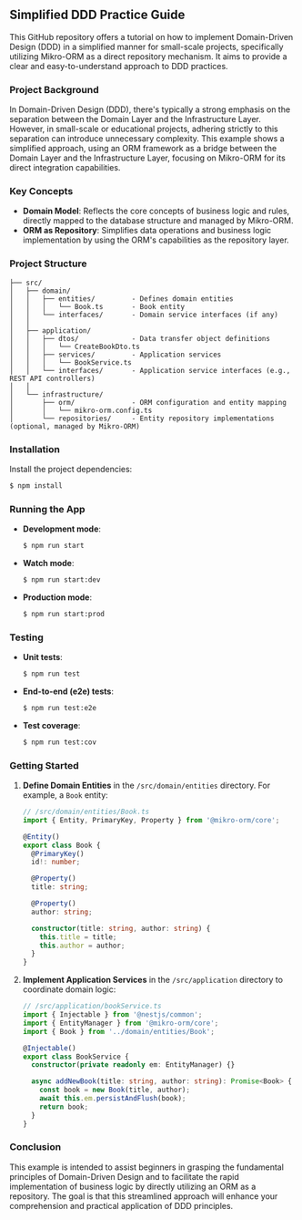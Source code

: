 ## Simplified DDD Practice Guide

This GitHub repository offers a tutorial on how to implement Domain-Driven Design (DDD) in a simplified manner for
small-scale projects, specifically utilizing Mikro-ORM as a direct repository mechanism. It aims to provide a clear and
easy-to-understand approach to DDD practices.

### Project Background

In Domain-Driven Design (DDD), there's typically a strong emphasis on the separation between the Domain Layer and the
Infrastructure Layer. However, in small-scale or educational projects, adhering strictly to this separation can
introduce unnecessary complexity. This example shows a simplified approach, using an ORM framework as a bridge between
the Domain Layer and the Infrastructure Layer, focusing on Mikro-ORM for its direct integration capabilities.

### Key Concepts

- **Domain Model**: Reflects the core concepts of business logic and rules, directly mapped to the database structure
  and managed by Mikro-ORM.
- **ORM as Repository**: Simplifies data operations and business logic implementation by using the ORM's capabilities as
  the repository layer.

### Project Structure

```
├── src/
│   ├── domain/
│   │   ├── entities/         - Defines domain entities
│   │   │   └── Book.ts       - Book entity
│   │   └── interfaces/       - Domain service interfaces (if any)
│   │
│   ├── application/
│   │   ├── dtos/             - Data transfer object definitions
│   │   │   └── CreateBookDto.ts
│   │   ├── services/         - Application services
│   │   │   └── BookService.ts
│   │   └── interfaces/       - Application service interfaces (e.g., REST API controllers)
│   │
│   └── infrastructure/
│       ├── orm/              - ORM configuration and entity mapping
│       │   └── mikro-orm.config.ts
│       └── repositories/     - Entity repository implementations (optional, managed by Mikro-ORM)
```

### Installation

Install the project dependencies:

```bash
$ npm install
```

### Running the App

- **Development mode**:

  ```bash
  $ npm run start
  ```

- **Watch mode**:

  ```bash
  $ npm run start:dev
  ```

- **Production mode**:

  ```bash
  $ npm run start:prod
  ```

### Testing

- **Unit tests**:

  ```bash
  $ npm run test
  ```

- **End-to-end (e2e) tests**:

  ```bash
  $ npm run test:e2e
  ```

- **Test coverage**:

  ```bash
  $ npm run test:cov
  ```

### Getting Started

1. **Define Domain Entities** in the `/src/domain/entities` directory. For example, a `Book` entity:

   ```typescript
   // /src/domain/entities/Book.ts
   import { Entity, PrimaryKey, Property } from '@mikro-orm/core';

   @Entity()
   export class Book {
     @PrimaryKey()
     id!: number;

     @Property()
     title: string;

     @Property()
     author: string;

     constructor(title: string, author: string) {
       this.title = title;
       this.author = author;
     }
   }
   ```

2. **Implement Application Services** in the `/src/application` directory to coordinate domain logic:

   ```typescript
   // /src/application/bookService.ts
   import { Injectable } from '@nestjs/common';
   import { EntityManager } from '@mikro-orm/core';
   import { Book } from '../domain/entities/Book';

   @Injectable()
   export class BookService {
     constructor(private readonly em: EntityManager) {}

     async addNewBook(title: string, author: string): Promise<Book> {
       const book = new Book(title, author);
       await this.em.persistAndFlush(book);
       return book;
     }
   }
   ```

### Conclusion

This example is intended to assist beginners in grasping the fundamental principles of Domain-Driven Design and to
facilitate the rapid implementation of business logic by directly utilizing an ORM as a repository. The goal is that
this streamlined approach will enhance your comprehension and practical application of DDD principles.
